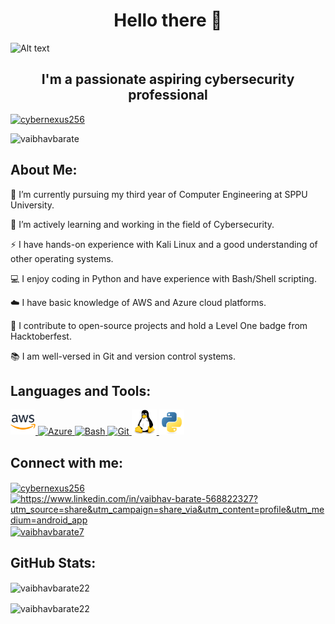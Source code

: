 <h1 align="center">Hello there 👋 </h1>

![Alt text](https://github.com/vaibhavbarate22/vaibhavbarate22/blob/3bed4c2034a4c948449fa329c1cb1cb61150430d/Black%20Minimalist%20Corporate%20Business%20Profile%20LinkedIn%20Banner.png)
<h2 align="center">I'm a passionate aspiring cybersecurity professional</h2>

<p align="left"> <a href="https://twitter.com/cybernexus256" target="blank"><img src="https://img.shields.io/twitter/follow/cybernexus256?logo=twitter&style=for-the-badge" alt="cybernexus256" /></a> </p>
<p align="left"> 
    <img src="https://komarev.com/ghpvc/?username=vaibhavbarate&label=Profile%20views&color=0e75b6&style=flat" alt="vaibhavbarate" /> 
</p>


<h2 align="left">About Me:</h2>
<p align="left">
  🌱 I’m currently pursuing my third year of Computer Engineering at SPPU University.<br>
  
  🔭 I’m actively learning and working in the field of Cybersecurity.<br>
  
  ⚡ I have hands-on experience with Kali Linux and a good understanding of other operating systems.<br>
  
  💻 I enjoy coding in Python and have experience with Bash/Shell scripting.<br>
  
  ☁️ I have basic knowledge of AWS and Azure cloud platforms.<br>
  
  🔗 I contribute to open-source projects and hold a Level One badge from Hacktoberfest.<br>
  
  📚 I am well-versed in Git and version control systems.<br>
</p>

<h2 align="left">Languages and Tools:</h2>
<p align="left"> 
  <a href="https://aws.amazon.com" target="_blank" rel="noreferrer"> 
    <img src="https://raw.githubusercontent.com/devicons/devicon/master/icons/amazonwebservices/amazonwebservices-original-wordmark.svg" alt="AWS" width="40" height="40"/> 
  </a> 
  <a href="https://azure.microsoft.com/en-in/" target="_blank" rel="noreferrer"> 
    <img src="https://www.vectorlogo.zone/logos/microsoft_azure/microsoft_azure-icon.svg" alt="Azure" width="40" height="40"/> 
  </a> 
  <a href="https://www.gnu.org/software/bash/" target="_blank" rel="noreferrer"> 
    <img src="https://www.vectorlogo.zone/logos/gnu_bash/gnu_bash-icon.svg" alt="Bash" width="40" height="40"/> 
  </a> 
  <a href="https://git-scm.com/" target="_blank" rel="noreferrer"> 
    <img src="https://www.vectorlogo.zone/logos/git-scm/git-scm-icon.svg" alt="Git" width="40" height="40"/> 
  </a> 
  <a href="https://www.linux.org/" target="_blank" rel="noreferrer"> 
    <img src="https://raw.githubusercontent.com/devicons/devicon/master/icons/linux/linux-original.svg" alt="Linux" width="40" height="40"/> 
  </a> 
  <a href="https://www.python.org" target="_blank" rel="noreferrer"> 
    <img src="https://raw.githubusercontent.com/devicons/devicon/master/icons/python/python-original.svg" alt="Python" width="40" height="40"/> 
  </a> 
</p>

<h2 align="left">Connect with me:</h2>
<p align="left">
<a href="https://twitter.com/cybernexus256" target="blank"><img align="center" src="https://raw.githubusercontent.com/rahuldkjain/github-profile-readme-generator/master/src/images/icons/Social/twitter.svg" alt="cybernexus256" height="30" width="40" /></a>
<a href="https://linkedin.com/in/https://www.linkedin.com/in/vaibhav-barate-568822327?utm_source=share&utm_campaign=share_via&utm_content=profile&utm_medium=android_app" target="blank"><img align="center" src="https://raw.githubusercontent.com/rahuldkjain/github-profile-readme-generator/master/src/images/icons/Social/linked-in-alt.svg" alt="https://www.linkedin.com/in/vaibhav-barate-568822327?utm_source=share&utm_campaign=share_via&utm_content=profile&utm_medium=android_app" height="30" width="40" /></a>
<a href="https://instagram.com/vaibhavbarate7" target="blank"><img align="center" src="https://raw.githubusercontent.com/rahuldkjain/github-profile-readme-generator/master/src/images/icons/Social/instagram.svg" alt="vaibhavbarate7" height="30" width="40" /></a>
</p>
<h2 align="left">GitHub Stats:</h2>
<p><img align="center" src="https://github-readme-stats.vercel.app/api/top-langs?username=vaibhavbarate22&show_icons=true&locale=en&layout=compact" alt="vaibhavbarate22" /></p>

<p><img align="center" src="https://github-readme-streak-stats.herokuapp.com/?user=vaibhavbarate22&" alt="vaibhavbarate22" /></p>
